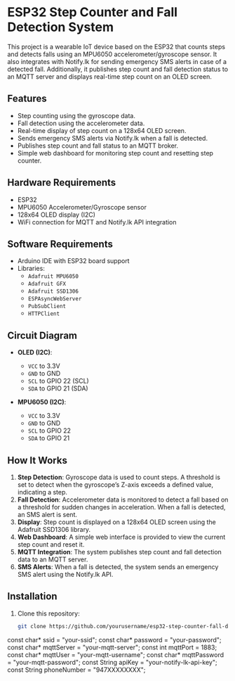 # ESP32 Step Counter and Fall Detection System

This project is a wearable IoT device based on the ESP32 that counts steps and detects falls using an MPU6050 accelerometer/gyroscope sensor. It also integrates with Notify.lk for sending emergency SMS alerts in case of a detected fall. Additionally, it publishes step count and fall detection status to an MQTT server and displays real-time step count on an OLED screen.

## Features
- Step counting using the gyroscope data.
- Fall detection using the accelerometer data.
- Real-time display of step count on a 128x64 OLED screen.
- Sends emergency SMS alerts via Notify.lk when a fall is detected.
- Publishes step count and fall status to an MQTT broker.
- Simple web dashboard for monitoring step count and resetting step counter.

## Hardware Requirements
- ESP32
- MPU6050 Accelerometer/Gyroscope sensor
- 128x64 OLED display (I2C)
- WiFi connection for MQTT and Notify.lk API integration

## Software Requirements
- Arduino IDE with ESP32 board support
- Libraries:
  - `Adafruit MPU6050`
  - `Adafruit GFX`
  - `Adafruit SSD1306`
  - `ESPAsyncWebServer`
  - `PubSubClient`
  - `HTTPClient`

## Circuit Diagram
- **OLED (I2C)**:
  - `VCC` to 3.3V
  - `GND` to GND
  - `SCL` to GPIO 22 (SCL)
  - `SDA` to GPIO 21 (SDA)
  
- **MPU6050 (I2C)**:
  - `VCC` to 3.3V
  - `GND` to GND
  - `SCL` to GPIO 22
  - `SDA` to GPIO 21

## How It Works
1. **Step Detection**: Gyroscope data is used to count steps. A threshold is set to detect when the gyroscope’s Z-axis exceeds a defined value, indicating a step.
2. **Fall Detection**: Accelerometer data is monitored to detect a fall based on a threshold for sudden changes in acceleration. When a fall is detected, an SMS alert is sent.
3. **Display**: Step count is displayed on a 128x64 OLED screen using the Adafruit SSD1306 library.
4. **Web Dashboard**: A simple web interface is provided to view the current step count and reset it.
5. **MQTT Integration**: The system publishes step count and fall detection data to an MQTT server.
6. **SMS Alerts**: When a fall is detected, the system sends an emergency SMS alert using the Notify.lk API.

## Installation
1. Clone this repository:
   ```bash
   git clone https://github.com/yourusername/esp32-step-counter-fall-detection.git


const char* ssid = "your-ssid";
const char* password = "your-password";
const char* mqttServer = "your-mqtt-server";
const int mqttPort = 1883;
const char* mqttUser = "your-mqtt-username";
const char* mqttPassword = "your-mqtt-password";
const String apiKey = "your-notify-lk-api-key";
const String phoneNumber = "947XXXXXXXX";


